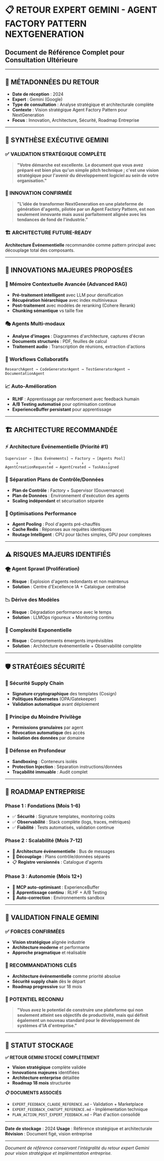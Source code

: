 # 📋 **RETOUR EXPERT GEMINI - AGENT FACTORY PATTERN NEXTGENERATION**
## **Document de Référence Complet pour Consultation Ultérieure**

---

## 📅 **MÉTADONNÉES DU RETOUR**

- **Date de réception** : 2024
- **Expert** : Gemini (Google)
- **Type de consultation** : Analyse stratégique et architecturale complète
- **Contexte** : Vision stratégique Agent Factory Pattern pour NextGeneration
- **Focus** : Innovation, Architecture, Sécurité, Roadmap Entreprise

---

## 🎯 **SYNTHÈSE EXÉCUTIVE GEMINI**

### **✅ VALIDATION STRATÉGIQUE COMPLÈTE**
> **"Votre démarche est excellente. Le document que vous avez préparé est bien plus qu'un simple pitch technique ; c'est une vision stratégique pour l'avenir du développement logiciel au sein de votre organisation."**

### **🚀 INNOVATION CONFIRMÉE**
> **"L'idée de transformer NextGeneration en une plateforme de génération d'agents, pilotée par un Agent Factory Pattern, est non seulement innovante mais aussi parfaitement alignée avec les tendances de fond de l'industrie."**

### **🏗️ ARCHITECTURE FUTURE-READY**
**Architecture Événementielle** recommandée comme pattern principal avec découplage total des composants.

---

## 🚀 **INNOVATIONS MAJEURES PROPOSÉES**

### **🧠 Mémoire Contextuelle Avancée (Advanced RAG)**
- **Pré-traitement intelligent** avec LLM pour densification
- **Récupération hiérarchique** avec index multiniveaux
- **Post-traitement** avec modèles de reranking (Cohere Rerank)
- **Chunking sémantique** vs taille fixe

### **🎭 Agents Multi-modaux**
- **Analyse d'images** : Diagrammes d'architecture, captures d'écran
- **Documents structurés** : PDF, feuilles de calcul
- **Traitement audio** : Transcription de réunions, extraction d'actions

### **🤝 Workflows Collaboratifs**
```
ResearchAgent → CodeGeneratorAgent → TestGeneratorAgent → DocumentationAgent
```

### **📈 Auto-Amélioration**
- **RLHF** : Apprentissage par renforcement avec feedback humain
- **A/B Testing automatisé** pour optimisation continue
- **ExperienceBuffer persistant** pour apprentissage

---

## 🏗️ **ARCHITECTURE RECOMMANDÉE**

### **⚡ Architecture Événementielle (Priorité #1)**
```
Supervisor → [Bus Événements] → Factory → [Agents Pool]
     ↓              ↓              ↓           ↓
AgentCreationRequested → AgentCreated → TaskAssigned
```

### **🔄 Séparation Plans de Contrôle/Données**
- **Plan de Contrôle** : Factory + Supervisor (Gouvernance)
- **Plan de Données** : Environnement d'exécution des agents
- **Scaling indépendant** et sécurisation séparée

### **🎯 Optimisations Performance**
- **Agent Pooling** : Pool d'agents pré-chauffés
- **Cache Redis** : Réponses aux requêtes identiques
- **Routage Intelligent** : CPU pour tâches simples, GPU pour complexes

---

## ⚠️ **RISQUES MAJEURS IDENTIFIÉS**

### **🌪️ Agent Sprawl (Prolifération)**
- **Risque** : Explosion d'agents redondants et non maintenus
- **Solution** : Centre d'Excellence IA + Catalogue centralisé

### **📉 Dérive des Modèles**
- **Risque** : Dégradation performance avec le temps
- **Solution** : LLMOps rigoureux + Monitoring continu

### **🔀 Complexité Exponentielle**
- **Risque** : Comportements émergents imprévisibles
- **Solution** : Architecture événementielle + Observabilité complète

---

## 🛡️ **STRATÉGIES SÉCURITÉ**

### **🔐 Sécurité Supply Chain**
- **Signature cryptographique** des templates (Cosign)
- **Politiques Kubernetes** (OPA/Gatekeeper)
- **Validation automatique** avant déploiement

### **🎯 Principe du Moindre Privilège**
- **Permissions granulaires** par agent
- **Révocation automatique** des accès
- **Isolation des données** par domaine

### **🏰 Défense en Profondeur**
- **Sandboxing** : Conteneurs isolés
- **Protection Injection** : Séparation instructions/données
- **Traçabilité immuable** : Audit complet

---

## 📅 **ROADMAP ENTREPRISE**

### **Phase 1 : Fondations (Mois 1-6)**
- ✅ **Sécurité** : Signature templates, monitoring coûts
- ✅ **Observabilité** : Stack complète (logs, traces, métriques)
- ✅ **Fiabilité** : Tests automatisés, validation continue

### **Phase 2 : Scalabilité (Mois 7-12)**
- 🚀 **Architecture événementielle** : Bus de messages
- 🔄 **Découplage** : Plans contrôle/données séparés
- 📋 **Registre versionnés** : Catalogue d'agents

### **Phase 3 : Autonomie (Mois 12+)**
- 🧠 **MCP auto-optimisant** : ExperienceBuffer
- 🔄 **Apprentissage continu** : RLHF + A/B Testing
- 🧪 **Auto-correction** : Environnements sandbox

---

## 🏁 **VALIDATION FINALE GEMINI**

### **✅ FORCES CONFIRMÉES**
- **Vision stratégique** alignée industrie
- **Architecture moderne** et performante
- **Approche pragmatique** et réalisable

### **🚀 RECOMMANDATIONS CLÉS**
- **Architecture événementielle** comme priorité absolue
- **Sécurité supply chain** dès le départ
- **Roadmap progressive** sur 18 mois

### **🎯 POTENTIEL RECONNU**
> **"Vous avez le potentiel de construire une plateforme qui non seulement atteint ses objectifs de productivité, mais qui définit également un nouveau standard pour le développement de systèmes d'IA d'entreprise."**

---

## 🏁 **STATUT STOCKAGE**

**✅ RETOUR GEMINI STOCKÉ COMPLÈTEMENT**
- **Vision stratégique** complète validée
- **Innovations majeures** identifiées
- **Architecture enterprise** détaillée
- **Roadmap 18 mois** structurée

**📋 DOCUMENTS ASSOCIÉS**
- `EXPERT_FEEDBACK_CLAUDE_REFERENCE.md` - Validation + Marketplace
- `EXPERT_FEEDBACK_CHATGPT_REFERENCE.md` - Implémentation technique
- `PLAN_ACTION_POST_EXPERT_FEEDBACK.md` - Plan d'action consolidé

---

**Date de stockage** : 2024
**Usage** : Référence stratégique et architecturale
**Révision** : Document figé, vision entreprise

---

*Document de référence conservant l'intégralité du retour expert Gemini pour vision stratégique et implémentation entreprise.* 